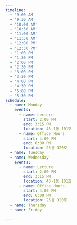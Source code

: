 ```yaml
---
timeline:
  - '9:00 AM'
  - '9:30 AM'
  - '10:00 AM'
  - '10:30 AM'
  - '11:00 AM'
  - '11:30 AM'
  - '12:00 PM'
  - '12:30 PM'
  - '1:00 PM'
  - '1:30 PM'
  - '2:00 PM'
  - '2:30 PM'
  - '3:00 PM'
  - '3:30 PM'
  - '4:00 PM'
  - '4:30 PM'
  - '5:00 PM'
  - '5:30 PM'
schedule:
  - name: Monday
    events:
      - name: Lecture
        start: 2:00 PM
        end: 3:15 PM
        location: 43-1동 101호
      - name: Office Hours
        start: 4:00 PM
        end: 6:00 PM
        location: 25동 320호
  - name: Tuesday
  - name: Wednesday
    events:
      - name: Lecture
        start: 2:00 PM
        end: 3:15 PM
        location: 43-1동 101호
      - name: Office Hours
        start: 4:00 PM
        end: 6:00 PM
        location: 25동 320호
  - name: Thursday
  - name: Friday

---
```

